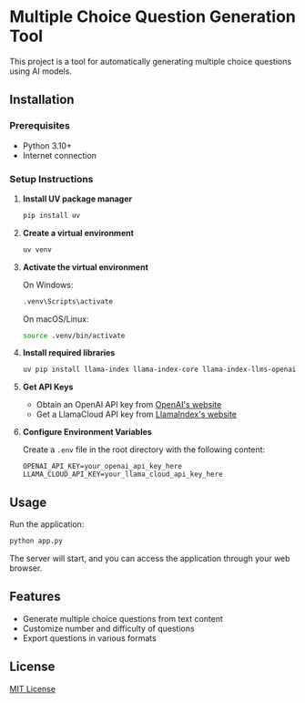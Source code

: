 # Multiple Choice Question Generation Tool

This project is a tool for automatically generating multiple choice questions using AI models.

## Installation

### Prerequisites

- Python 3.10+
- Internet connection

### Setup Instructions

1. **Install UV package manager**

   ```bash
   pip install uv
   ```

2. **Create a virtual environment**

   ```bash
   uv venv
   ```

3. **Activate the virtual environment**

   On Windows:
   ```bash
   .venv\Scripts\activate
   ```

   On macOS/Linux:
   ```bash
   source .venv/bin/activate
   ```

4. **Install required libraries**

   ```bash
   uv pip install llama-index llama-index-core llama-index-llms-openai openai python-dotenv Flask Flask-CORS
   ```

5. **Get API Keys**

   - Obtain an OpenAI API key from [OpenAI's website](https://platform.openai.com/)
   - Get a LlamaCloud API key from [LlamaIndex's website](https://cloud.llamaindex.ai/)

6. **Configure Environment Variables**

   Create a `.env` file in the root directory with the following content:

   ```
   OPENAI_API_KEY=your_openai_api_key_here
   LLAMA_CLOUD_API_KEY=your_llama_cloud_api_key_here
   ```

## Usage

Run the application:

```bash
python app.py
```

The server will start, and you can access the application through your web browser.

## Features

- Generate multiple choice questions from text content
- Customize number and difficulty of questions
- Export questions in various formats

## License

[MIT License](LICENSE)